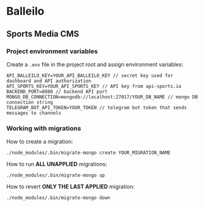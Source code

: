 # Balleilo

## Sports Media CMS

### Project environment variables

Create a `.env` file in the project root and assign environment variables:
```
API_BALLEILO_KEY=YOUR_API_BALLEILO_KEY // secret key used for dashboard and API authorization
API_SPORTS_KEY=YOUR_API_SPORTS_KEY // API key from api-sports.io
BACKEND_PORT=8080 // backend API port
MONGO_DB_CONNECTION=mongodb://localhost:27017/YOUR_DB_NAME // mongo DB connection string
TELEGRAM_BOT_API_TOKEN=YOUR_TOKEN // telegram bot token that sends messages to channels
```

### Working with migrations

How to create a migration:
```
./node_modules/.bin/migrate-mongo create YOUR_MIGRATION_NAME
```

How to run **ALL UNAPPLIED** migrations:
```
./node_modules/.bin/migrate-mongo up
```

How to revert **ONLY THE LAST APPLIED** migration:
```
./node_modules/.bin/migrate-mongo down
```
